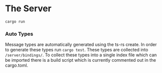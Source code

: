 # The Server

```
cargo run
```

### Auto Types

Message types are automatically generated using the ts-rs create. In order to generate these types run ```cargo test```. These types are collected into ```/server/bindings/```. To collect these types into a single index file which can be imported there is a build script which is currently commented out in the cargo.toml.
